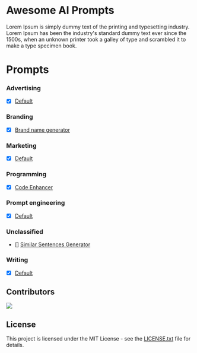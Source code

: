 # Awesome AI Prompts

Lorem Ipsum is simply dummy text of the printing and typesetting industry. Lorem Ipsum has been the industry's standard dummy text ever since the 1500s, when an unknown printer took a galley of type and scrambled it to make a type specimen book.

# Prompts

### Advertising

- [x] [Default](./prompts/advertising/default.md)

### Branding

- [x] [Brand name generator](./prompts/branding/brand-name-generator.md)

### Marketing

- [x] [Default](./prompts/marketing/default.md)

### Programming

- [x] [Code Enhancer](./prompts/programming/code-enhancer.md)

### Prompt engineering

- [x] [Default](./prompts/prompt-engineering/default.md)

### Unclassified

- [] [Similar Sentences Generator](./prompts/unclassified/similar-sentences-generator.md)

### Writing

- [x] [Default](./prompts/writing/default.md)

## Contributors

[![](https://github.com/mohammedellihr.png?size=50)](https://github.com/mohammedellihr)

## License

This project is licensed under the MIT License - see the [LICENSE.txt](LICENSE.txt) file for details.
